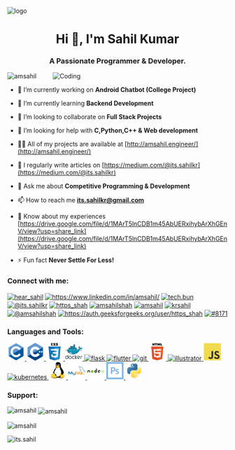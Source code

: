 ![logo](https://github.com/amsahil/amsahil/blob/main/Dark%20Blue%20Simple%20Modern%20Virtual%20Technology%20Banner%20(1).gif)
<h1 align="center">Hi 👋, I'm Sahil Kumar</h1>
<h3 align="center">A Passionate Programmer & Developer.</h3>
<img align="right" alt="Coding" width="400" src="https://imgs.search.brave.com/cTWvsKv2Fc7C5UDE5anDrCErBLMupkD9BAQQL3XPTBM/rs:fit:800:600:1/g:ce/aHR0cHM6Ly9jZG4u/ZHJpYmJibGUuY29t/L3VzZXJzLzEwNTk1/ODMvc2NyZWVuc2hv/dHMvNDE3MTM2Ny9j/b2RpbmctZnJlYWsu/Z2lm.gif">


<p align="left"> <img src="https://komarev.com/ghpvc/?username=amsahil&label=Profile%20views&color=0e75b6&style=flat" alt="amsahil" /> </p>

- 🔭 I’m currently working on **Android Chatbot (College Project)**

- 🌱 I’m currently learning **Backend Development**

- 👯 I’m looking to collaborate on **Full Stack Projects**

- 🤝 I’m looking for help with **C,Python,C++ & Web development**

- 👨‍💻 All of my projects are available at [http://amsahil.engineer/](http://amsahil.engineer/)

- 📝 I regularly write articles on [https://medium.com/@its.sahilkr](https://medium.com/@its.sahilkr)

- 💬 Ask me about **Competitive Programming & Development**

- 📫 How to reach me **its.sahilkr@gmail.com**

- 📄 Know about my experiences [https://drive.google.com/file/d/1MArT5lnCDB1m45AbUERxihybArXhGEnV/view?usp=share_link](https://drive.google.com/file/d/1MArT5lnCDB1m45AbUERxihybArXhGEnV/view?usp=share_link)

- ⚡ Fun fact **Never Settle For Less!**

<h3 align="left">Connect with me:</h3>
<p align="left">
<a href="https://twitter.com/hear_sahil" target="blank"><img align="center" src="https://raw.githubusercontent.com/rahuldkjain/github-profile-readme-generator/master/src/images/icons/Social/twitter.svg" alt="hear_sahil" height="30" width="40" /></a>
<a href="https://linkedin.com/in/https://www.linkedin.com/in/amsahil/" target="blank"><img align="center" src="https://raw.githubusercontent.com/rahuldkjain/github-profile-readme-generator/master/src/images/icons/Social/linked-in-alt.svg" alt="https://www.linkedin.com/in/amsahil/" height="30" width="40" /></a>
<a href="https://instagram.com/tech.bun" target="blank"><img align="center" src="https://raw.githubusercontent.com/rahuldkjain/github-profile-readme-generator/master/src/images/icons/Social/instagram.svg" alt="tech.bun" height="30" width="40" /></a>
<a href="https://medium.com/@its.sahilkr" target="blank"><img align="center" src="https://raw.githubusercontent.com/rahuldkjain/github-profile-readme-generator/master/src/images/icons/Social/medium.svg" alt="@its.sahilkr" height="30" width="40" /></a>
<a href="https://www.codechef.com/users/https_shah" target="blank"><img align="center" src="https://cdn.jsdelivr.net/npm/simple-icons@3.1.0/icons/codechef.svg" alt="https_shah" height="30" width="40" /></a>
<a href="https://www.hackerrank.com/amsahilshah" target="blank"><img align="center" src="https://raw.githubusercontent.com/rahuldkjain/github-profile-readme-generator/master/src/images/icons/Social/hackerrank.svg" alt="amsahilshah" height="30" width="40" /></a>
<a href="https://codeforces.com/profile/amsahil" target="blank"><img align="center" src="https://raw.githubusercontent.com/rahuldkjain/github-profile-readme-generator/master/src/images/icons/Social/codeforces.svg" alt="amsahil" height="30" width="40" /></a>
<a href="https://www.leetcode.com/krsahil" target="blank"><img align="center" src="https://raw.githubusercontent.com/rahuldkjain/github-profile-readme-generator/master/src/images/icons/Social/leet-code.svg" alt="krsahil" height="30" width="40" /></a>
<a href="https://www.hackerearth.com/@amsahilshah" target="blank"><img align="center" src="https://raw.githubusercontent.com/rahuldkjain/github-profile-readme-generator/master/src/images/icons/Social/hackerearth.svg" alt="@amsahilshah" height="30" width="40" /></a>
<a href="https://auth.geeksforgeeks.org/user/https://auth.geeksforgeeks.org/user/https_shah" target="blank"><img align="center" src="https://raw.githubusercontent.com/rahuldkjain/github-profile-readme-generator/master/src/images/icons/Social/geeks-for-geeks.svg" alt="https://auth.geeksforgeeks.org/user/https_shah" height="30" width="40" /></a>
<a href="https://discord.gg/#8171" target="blank"><img align="center" src="https://raw.githubusercontent.com/rahuldkjain/github-profile-readme-generator/master/src/images/icons/Social/discord.svg" alt="#8171" height="30" width="40" /></a>
</p>

<h3 align="left">Languages and Tools:</h3>
<p align="left"> <a href="https://www.cprogramming.com/" target="_blank" rel="noreferrer"> <img src="https://raw.githubusercontent.com/devicons/devicon/master/icons/c/c-original.svg" alt="c" width="40" height="40"/> </a> <a href="https://www.w3schools.com/cpp/" target="_blank" rel="noreferrer"> <img src="https://raw.githubusercontent.com/devicons/devicon/master/icons/cplusplus/cplusplus-original.svg" alt="cplusplus" width="40" height="40"/> </a> <a href="https://www.w3schools.com/css/" target="_blank" rel="noreferrer"> <img src="https://raw.githubusercontent.com/devicons/devicon/master/icons/css3/css3-original-wordmark.svg" alt="css3" width="40" height="40"/> </a> <a href="https://www.docker.com/" target="_blank" rel="noreferrer"> <img src="https://raw.githubusercontent.com/devicons/devicon/master/icons/docker/docker-original-wordmark.svg" alt="docker" width="40" height="40"/> </a> <a href="https://flask.palletsprojects.com/" target="_blank" rel="noreferrer"> <img src="https://www.vectorlogo.zone/logos/pocoo_flask/pocoo_flask-icon.svg" alt="flask" width="40" height="40"/> </a> <a href="https://flutter.dev" target="_blank" rel="noreferrer"> <img src="https://www.vectorlogo.zone/logos/flutterio/flutterio-icon.svg" alt="flutter" width="40" height="40"/> </a> <a href="https://git-scm.com/" target="_blank" rel="noreferrer"> <img src="https://www.vectorlogo.zone/logos/git-scm/git-scm-icon.svg" alt="git" width="40" height="40"/> </a> <a href="https://www.w3.org/html/" target="_blank" rel="noreferrer"> <img src="https://raw.githubusercontent.com/devicons/devicon/master/icons/html5/html5-original-wordmark.svg" alt="html5" width="40" height="40"/> </a> <a href="https://www.adobe.com/in/products/illustrator.html" target="_blank" rel="noreferrer"> <img src="https://www.vectorlogo.zone/logos/adobe_illustrator/adobe_illustrator-icon.svg" alt="illustrator" width="40" height="40"/> </a> <a href="https://developer.mozilla.org/en-US/docs/Web/JavaScript" target="_blank" rel="noreferrer"> <img src="https://raw.githubusercontent.com/devicons/devicon/master/icons/javascript/javascript-original.svg" alt="javascript" width="40" height="40"/> </a> <a href="https://kubernetes.io" target="_blank" rel="noreferrer"> <img src="https://www.vectorlogo.zone/logos/kubernetes/kubernetes-icon.svg" alt="kubernetes" width="40" height="40"/> </a> <a href="https://www.linux.org/" target="_blank" rel="noreferrer"> <img src="https://raw.githubusercontent.com/devicons/devicon/master/icons/linux/linux-original.svg" alt="linux" width="40" height="40"/> </a> <a href="https://www.mysql.com/" target="_blank" rel="noreferrer"> <img src="https://raw.githubusercontent.com/devicons/devicon/master/icons/mysql/mysql-original-wordmark.svg" alt="mysql" width="40" height="40"/> </a> <a href="https://nodejs.org" target="_blank" rel="noreferrer"> <img src="https://raw.githubusercontent.com/devicons/devicon/master/icons/nodejs/nodejs-original-wordmark.svg" alt="nodejs" width="40" height="40"/> </a> <a href="https://www.photoshop.com/en" target="_blank" rel="noreferrer"> <img src="https://raw.githubusercontent.com/devicons/devicon/master/icons/photoshop/photoshop-line.svg" alt="photoshop" width="40" height="40"/> </a> <a href="https://www.python.org" target="_blank" rel="noreferrer"> <img src="https://raw.githubusercontent.com/devicons/devicon/master/icons/python/python-original.svg" alt="python" width="40" height="40"/> </a> </p>

<h3 align="left">Support:</h3>
<p><img align="left" src="https://github-readme-stats.vercel.app/api/top-langs?username=amsahil&show_icons=true&locale=en&layout=compact" alt="amsahil" /></p>

<p>&nbsp;<img align="center" src="https://github-readme-stats.vercel.app/api?username=amsahil&show_icons=true&locale=en" alt="amsahil" /></p>

<p><img align="center" src="https://github-readme-streak-stats.herokuapp.com/?user=amsahil&" alt="amsahil" /></p>
<p><a href="https://www.buymeacoffee.com/its.sahil"> <img align="left" src="https://cdn.buymeacoffee.com/buttons/v2/default-yellow.png" height="50" width="210" alt="its.sahil" /></a></p><br><br>
